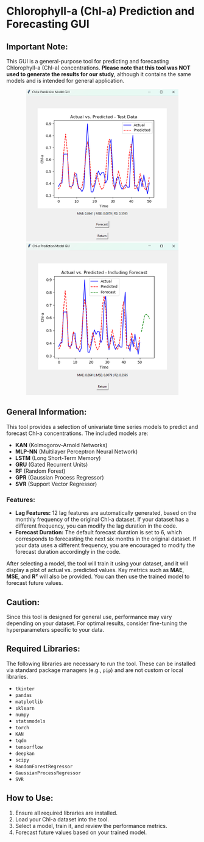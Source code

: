 # Chlorophyll-a (Chl-a) Prediction and Forecasting GUI

## Important Note:
This GUI is a general-purpose tool for predicting and forecasting Chlorophyll-a (Chl-a) concentrations. **Please note that this tool was NOT used to generate the results for our study**, although it contains the same models and is intended for general application.
<p align="center">
  <img src="Test.png" alt="Test Stage" width="400" height="400">
  <img src="Forecast.png" alt="Forecast Stage" width="400" height="400">
</p>

## General Information:
This tool provides a selection of univariate time series models to predict and forecast Chl-a concentrations. The included models are:

- **KAN** (Kolmogorov-Arnold Networks)
- **MLP-NN** (Multilayer Perceptron Neural Network)
- **LSTM** (Long Short-Term Memory)
- **GRU** (Gated Recurrent Units)
- **RF** (Random Forest)
- **GPR** (Gaussian Process Regressor)
- **SVR** (Support Vector Regressor)

### Features:
- **Lag Features:** 12 lag features are automatically generated, based on the monthly frequency of the original Chl-a dataset. If your dataset has a different frequency, you can modify the lag duration in the code.
- **Forecast Duration:** The default forecast duration is set to 6, which corresponds to forecasting the next six months in the original dataset. If your data uses a different frequency, you are encouraged to modify the forecast duration accordingly in the code.

After selecting a model, the tool will train it using your dataset, and it will display a plot of actual vs. predicted values. Key metrics such as **MAE**, **MSE**, and **R²** will also be provided. You can then use the trained model to forecast future values.

## Caution:
Since this tool is designed for general use, performance may vary depending on your dataset. For optimal results, consider fine-tuning the hyperparameters specific to your data.

## Required Libraries:
The following libraries are necessary to run the tool. These can be installed via standard package managers (e.g., `pip`) and are not custom or local libraries.

- `tkinter`
- `pandas`
- `matplotlib`
- `sklearn`
- `numpy`
- `statsmodels`
- `torch`
- `KAN`
- `tqdm`
- `tensorflow`
- `deepkan`
- `scipy`
- `RandomForestRegressor`
- `GaussianProcessRegressor`
- `SVR`

## How to Use:
1. Ensure all required libraries are installed.
2. Load your Chl-a dataset into the tool.
3. Select a model, train it, and review the performance metrics.
4. Forecast future values based on your trained model.
